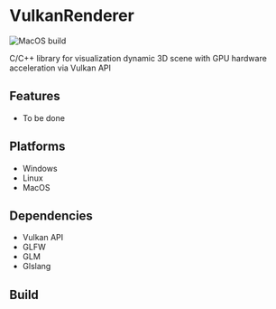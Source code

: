 # VulkanRenderer

![MacOS build](https://github.com/EgorOrachyov/VulkanRenderer/workflows/MacOS/badge.svg)

C/C++ library for visualization dynamic 3D scene with GPU hardware acceleration via Vulkan API

## Features
* To be done

## Platforms
* Windows
* Linux
* MacOS

## Dependencies
* Vulkan API
* GLFW
* GLM
* Glslang

## Build

